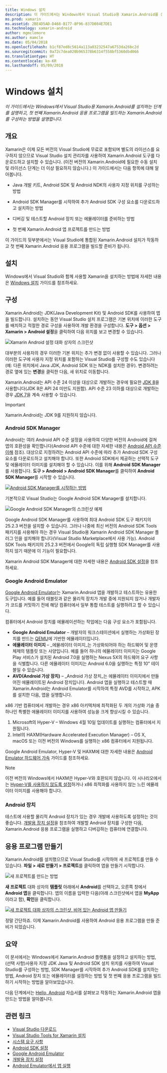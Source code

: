 ```yaml
---
title: Windows 설치
description: 이 가이드에서는 Windows에서 Visual Studio용 Xamarin.Android를 설치하는 단계를 설명하고, 첫 번째 Xamarin.Android 응용 프로그램을 빌드하는 Xamarin.Android를 구성하는 방법을 설명합니다.
ms.prod: xamarin
ms.assetid: 2BE4D5AD-D468-B177-8F96-837D084E7DE1
ms.technology: xamarin-android
author: mgmclemore
ms.author: mamcle
ms.date: 05/04/2018
ms.openlocfilehash: b1cf87ed8c5614a113a03232547a6753da26bc2d
ms.sourcegitcommit: 0a72c7dea020b965378b6314f558bf5360dbd066
ms.translationtype: HT
ms.contentlocale: ko-KR
ms.lasthandoff: 05/09/2018
---
```

# <a name="windows-installation"></a>Windows 설치

_이 가이드에서는 Windows에서 Visual Studio용 Xamarin.Android를 설치하는 단계를 설명하고, 첫 번째 Xamarin.Android 응용 프로그램을 빌드하는 Xamarin.Android를 구성하는 방법을 설명합니다._


## <a name="overview"></a>개요

Xamarin은 이제 모든 버전의 Visual Studio에 무료로 포함되며 별도의 라이선스를 요구하지 않으므로 Visual Studio 설치 관리자를 사용하여 Xamarin.Android 도구를 다운로드하고 설치할 수 있습니다.
(이전 버전의 Xamarin.Android에 필요한 수동 설치 및 라이선스 단계는 더 이상 필요하지 않습니다.) 이 가이드에서는 다음 항목에 대해 알아봅니다.

-   Java 개발 키트, Android SDK 및 Android NDK의 사용자 지정 위치를 구성하는 방법

-   Android SDK Manager를 시작하여 추가 Android SDK 구성 요소를 다운로드하고 설치하는 방법

-   디버깅 및 테스트할 Android 장치 또는 에뮬레이터를 준비하는 방법

-   첫 번째 Xamarin.Android 앱 프로젝트를 만드는 방법

이 가이드의 뒷부분에서는 Visual Studio에 통합된 Xamarin.Android 설치가 작동하고 첫 번째 Xamarin.Android 응용 프로그램을 빌드할 준비가 됩니다.

## <a name="installation"></a>설치

Windows에서 Visual Studio와 함께 사용할 Xamarin을 설치하는 방법에 자세한 내용은 [Windows 설치](~/cross-platform/get-started/installation/windows.md) 가이드를 참조하세요.


## <a name="configuration"></a>구성

Xamarin.Android는 JDK(Java Development Kit) 및 Android SDK를 사용하여 앱을 빌드합니다. 설치하는 동안 Visual Studio 설치 프로그램은 기본 위치에 이러한 도구를 배치하고 적절한 경로 구성을 사용하여 개발 환경을 구성합니다. **도구 > 옵션 > Xamarin > Android 설정**을 클릭하여 다음 위치를 보고 변경할 수 있습니다.

![Xamarin Android 설정 대화 상자의 스크린샷](windows-images/07-settings.png)

대부분의 사용자의 경우 이러한 기본 위치는 추가 변경 없이 사용할 수 있습니다. 그러나 이러한 도구에 사용자 지정 위치를 포함하는 Visual Studio를 구성할 수도 있습니다(예: 다른 위치에서 Java JDK, Android SDK 또는 NDK를 설치한 경우). 변경하려는 경로 옆에 있는 **변경**을 클릭한 다음, 새 위치로 이동합니다.

Xamarin.Android는 API 수준 24 이상을 대상으로 개발하는 경우에 필요한 [JDK 8](http://www.oracle.com/technetwork/java/javase/downloads/jdk8-downloads-2133151.html)을 사용합니다(JDK 8은 API 24 미만도 지원함). API 수준 23 이하를 대상으로 개발하는 경우 [JDK 7](http://www.oracle.com/technetwork/java/javase/downloads/jdk7-downloads-1880260.html)을 계속 사용할 수 있습니다.

> [!IMPORTANT]
> Xamarin.Android는 JDK 9를 지원하지 않습니다.


### <a name="android-sdk-manager"></a>Android SDK Manager

Android는 여러 Android API 수준 설정을 사용하여 다양한 버전의 Android에 걸쳐 앱의 호환성을 확인합니다(Android API 수준에 대한 자세한 내용은 [Android API 수준 이해](~/android/app-fundamentals/android-api-levels.md) 참조).
대상으로 지정하려는 Android API 수준에 따라 추가 Android SDK 구성 요소를 다운로드하고 설치해야 합니다. 또한 Android SDK에서 제공하는 선택적 도구 및 에뮬레이터 이미지를 설치해야 할 수 있습니다. 이를 위해 **Android SDK Manager**를 사용합니다. **도구 > Android > Android SDK Manager**를 클릭하여 **Android SDK Manager**를 시작할 수 있습니다.

[![Android SDK Manager를 시작하는 방법](windows-images/08-sdk-manager-sml.png)](windows-images/08-sdk-manager.png#lightbox)

기본적으로 Visual Studio는 Google Android SDK Manager를 설치합니다.

![Google Android SDK Manager의 스크린샷 예제](windows-images/09-google-sdk-manager.png)

Google Android SDK Manager를 사용하여 최대 Android SDK 도구 패키지의 25.2.3 버전을 설치할 수 있습니다. 그러나 나중에 최신 버전의 Android SDK Tools 패키지를 사용해야 하는 경우 Visual Studio용 Xamarin Android SDK Manager 플러그 인을 설치해야 합니다(Visual Studio Marketplace에서 사용 가능). Android SDK Tools 패키지의 25.2.3 버전에서 Google의 독립 실행형 SDK Manager를 사용하지 않기 때문에 이 기능이 필요합니다. 

Xamarin Android SDK Manager에 대한 자세한 내용은 [Android SDK 설정](~/android/get-started/installation/android-sdk.md)을 참조하세요.

### <a name="google-android-emulator"></a>Google Android Emulator

[Google Android Emulator](https://developer.android.com/studio/run/emulator)는 Xamarin.Android 앱을 개발하고 테스트하는 유용한 도구입니다. 예를 들어 태블릿과 같은 물리적 장치가 개발 중에 지원되지 않거나 개발자가 코드를 커밋하기 전에 해당 컴퓨터에서 일부 통합 테스트를 실행하려고 할 수 있습니다.

컴퓨터에서 Android 장치를 에뮬레이션하는 작업에는 다음 구성 요소가 포함됩니다.

* **Google Android Emulator** &ndash; 개발자의 워크스테이션에서 실행하는 가상화된 장치를 만드는 [QEMU](https://www.qemu.org/)에 기반한 에뮬레이터입니다.
* **에뮬레이터 이미지** &ndash; _에뮬레이터 이미지_는 가상화되어야 하는 하드웨어 및 운영 체제의 템플릿 또는 사양입니다. 예를 들어 하나의 에뮬레이터 이미지는 Google Play 서비스가 설치된 Android 7.0을 실행하는 Nexus 5X의 하드웨어 요구 사항을 식별합니다. 다른 에뮬레이터 이미지는 Android 6.0을 실행하는 특정 10" 테이블일 수 있습니다.
* **AVD(Android 가상 장치)** &ndash; _Android 가상 장치_는 에뮬레이터 이미지에서 만들어진 에뮬레이트된 Android 장치입니다. Android 앱을 실행하고 테스트할 때 Xamarin.Android는 Android Emulator를 시작하여 특정 AVD를 시작하고, APK를 설치한 다음, 앱을 실행합니다.

x86 기반 컴퓨터에서 개발하는 경우 x86 아키텍처에 최적화된 두 개의 가상화 기술 중 하나인 특별한 에뮬레이터 이미지를 사용하여 성능을 크게 향상시킬 수 있습니다.

1. Microsoft의 Hyper-V &ndash; Windows 4월 10일 업데이트를 실행하는 컴퓨터에서 지원됩니다.
2. Intel의 HAXM(Hardware Accelerated Execution Manager) &ndash; OS X, macOS 또는 이전 버전의 Windows를 실행하는 x86 컴퓨터에서 지원됩니다.

Google Android Emulator, Hyper-V 및 HAXM에 대한 자세한 내용은 [Android Emulator 하드웨어 가속](~/android/get-started/installation/android-emulator/hardware-acceleration.md) 가이드를 참조하세요.

> [!NOTE]
> 이전 버전의 Windows에서 HAXM은 Hyper-V와 호환되지 않습니다. 이 시나리오에서는 [Hyper-V를 사용하지 않도록 설정](/xamarin/android/deploy-test/debugging/android-sdk-emulator/troubleshooting.md?tabs=vswin#disabling-hyper-v)하거나 x86 최적화를 사용하지 않는 느린 에뮬레이터 이미지를 사용해야 합니다.

<a name="device" />

### <a name="android-device"></a>Android 장치

테스트에 사용할 물리적 Android 장치가 있는 경우 개발에 사용하도록 설정하는 것이 좋습니다. [개발용 장치 설정](~/android/get-started/installation/set-up-device-for-development.md)을 참조하여 개발할 Android 장치를 구성한 다음, Xamarin.Android 응용 프로그램을 실행하고 디버깅하는 컴퓨터에 연결합니다.


## <a name="create-an-application"></a>응용 프로그램 만들기

Xamarin.Android를 설치했으므로 Visual Studio를 시작하여 새 프로젝트를 만들 수 있습니다. **파일 > 새로 만들기 > 프로젝트**를 클릭하여 앱을 만들기 시작합니다.

![새 프로젝트를 만드는 방법](windows-images/10-new-project.png)

**새 프로젝트** 대화 상자의 **템플릿** 아래에서 **Android**를 선택하고, 오른쪽 창에서 **Android 앱**을 클릭합니다. 앱의 이름을 입력한 다음(아래 스크린샷에서 앱을 **MyApp**이라고 함), **확인**을 클릭합니다.

[![새 프로젝트 대화 상자의 스크린샷, 비어 있는 Android 앱 만들기](windows-images/11-first-app-sml.w157.png)](windows-images/11-first-app.w157.png#lightbox)

정말 간단하죠. 이제 Xamarin.Android를 사용하여 Android 응용 프로그램을 만들 준비가 되었습니다.


## <a name="summary"></a>요약

이 문서에서는 Windows에서 Xamarin.Android 플랫폼을 설정하고 설치하는 방법, (선택 사항)사용자 지정 JDK Java 및 Android SDK 설치 위치를 사용하여 Visual Studio를 구성하는 방법, SDK Manager를 시작하여 추가 Android SDK를 설치하는 방법, Android 장치 또는 에뮬레이터를 설정하는 방법 및 첫 번째 응용 프로그램을 빌드하기 시작하는 방법을 알아보았습니다.

다음 단계에서는 [Hello, Android](~/android/get-started/hello-android/index.md) 자습서를 살펴보고 작동하는 Xamarin.Android 앱을 만드는 방법을 알아봅니다.


## <a name="related-links"></a>관련 링크

- [Visual Studio 다운로드](https://www.visualstudio.com/vs/)
- [Visual Studio Tools for Xamarin 설치](~/cross-platform/get-started/installation/windows.md)
- [시스템 요구 사항](~/cross-platform/get-started/requirements.md)
- [Android SDK 설정](~/android/get-started/installation/android-sdk.md)
- [Google Android Emulator](~/android/get-started/installation/android-emulator/index.md)
- [개발용 장치 설정](~/android/get-started/installation/set-up-device-for-development.md)
- [Android Emulator에서 앱 실행](https://developer.android.com/studio/run/emulator#Requirements)
